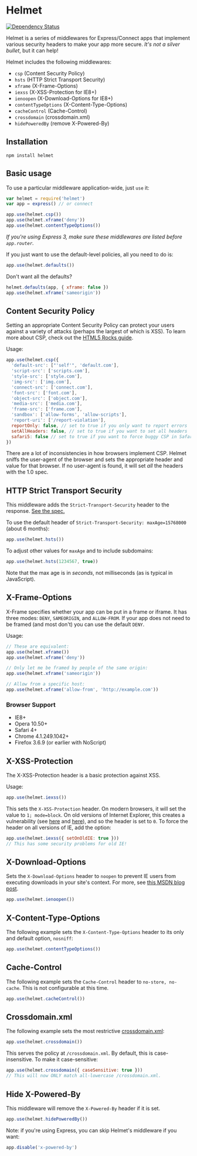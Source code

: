 Helmet
======

[![Dependency Status](https://david-dm.org/evilpacket/helmet.png)](https://david-dm.org/evilpacket/helmet)

Helmet is a series of middlewares for Express/Connect apps that implement various security headers to make your app more secure. *It's not a silver bullet*, but it can help!

Helmet includes the following middlewares:

- `csp` (Content Security Policy)
- `hsts` (HTTP Strict Transport Security)
- `xframe` (X-Frame-Options)
- `iexss` (X-XSS-Protection for IE8+)
- `ienoopen` (X-Download-Options for IE8+)
- `contentTypeOptions` (X-Content-Type-Options)
- `cacheControl` (Cache-Control)
- `crossdomain` (crossdomain.xml)
- `hidePoweredBy` (remove X-Powered-By)

Installation
------------

    npm install helmet

Basic usage
-----------


To use a particular middleware application-wide, just `use` it:

```javascript
var helmet = require('helmet')
var app = express() // or connect

app.use(helmet.csp())
app.use(helmet.xframe('deny'))
app.use(helmet.contentTypeOptions())
```

*If you're using Express 3, make sure these middlewares are listed before `app.router`.*

If you just want to use the default-level policies, all you need to do is:

```javascript
app.use(helmet.defaults())
```

Don't want all the defaults?

```javascript
helmet.defaults(app, { xframe: false })
app.use(helmet.xframe('sameorigin'))
```

Content Security Policy
------------------------

Setting an appropriate Content Security Policy can protect your users against a variety of attacks (perhaps the largest of which is XSS). To learn more about CSP, check out the [HTML5 Rocks guide](http://www.html5rocks.com/en/tutorials/security/content-security-policy/).

Usage:

```javascript
app.use(helmet.csp({
  'default-src': ["'self'", 'default.com'],
  'script-src': ['scripts.com'],
  'style-src': ['style.com'],
  'img-src': ['img.com'],
  'connect-src': ['connect.com'],
  'font-src': ['font.com'],
  'object-src': ['object.com'],
  'media-src': ['media.com'],
  'frame-src': ['frame.com'],
  'sandbox': ['allow-forms', 'allow-scripts'],
  'report-uri': ['/report-violation'],
  reportOnly: false, // set to true if you only want to report errors
  setAllHeaders: false, // set to true if you want to set all headers
  safari5: false // set to true if you want to force buggy CSP in Safari 5
})
```

There are a lot of inconsistencies in how browsers implement CSP. Helmet sniffs the user-agent of the browser and sets the appropriate header and value for that browser. If no user-agent is found, it will set _all_ the headers with the 1.0 spec.

HTTP Strict Transport Security
-------------------------------

This middleware adds the `Strict-Transport-Security` header to the response. [See the spec.](http://tools.ietf.org/html/draft-ietf-websec-strict-transport-sec-04)

To use the default header of `Strict-Transport-Security: maxAge=15768000` (about 6 months):

```javascript
app.use(helmet.hsts())
```

To adjust other values for `maxAge` and to include subdomains:

```javascript
app.use(helmet.hsts(1234567, true))
```

Note that the max age is in _seconds_, not milliseconds (as is typical in JavaScript).

X-Frame-Options
---------------

X-Frame specifies whether your app can be put in a frame or iframe. It has three modes: `DENY`, `SAMEORIGIN`, and `ALLOW-FROM`. If your app does not need to be framed (and most don't) you can use the default `DENY`.

Usage:

```javascript
// These are equivalent:
app.use(helmet.xframe())
app.use(helmet.xframe('deny'))

// Only let me be framed by people of the same origin:
app.use(helmet.xframe('sameorigin'))

// Allow from a specific host:
app.use(helmet.xframe('allow-from', 'http://example.com'))
```

### Browser Support

- IE8+
- Opera 10.50+
- Safari 4+
- Chrome 4.1.249.1042+
- Firefox 3.6.9 (or earlier with NoScript)

X-XSS-Protection
-----------------

The X-XSS-Protection header is a basic protection against XSS.

Usage:

```javascript
app.use(helmet.iexss())
```

This sets the `X-XSS-Protection` header. On modern browsers, it will set the value to `1; mode=block`. On old versions of Internet Explorer, this creates a vulnerability (see [here](http://hackademix.net/2009/11/21/ies-xss-filter-creates-xss-vulnerabilities/) and [here](http://technet.microsoft.com/en-us/security/bulletin/MS10-002)), and so the header is set to `0`. To force the header on all versions of IE, add the option:

```javascript
app.use(helmet.iexss({ setOnOldIE: true }))
// This has some security problems for old IE!
```

## X-Download-Options

Sets the `X-Download-Options` header to `noopen` to prevent IE users from executing downloads in your site's context. For more, see [this MSDN blog post](http://blogs.msdn.com/b/ie/archive/2008/07/02/ie8-security-part-v-comprehensive-protection.aspx).

```javascript
app.use(helmet.ienoopen())
```

X-Content-Type-Options
----------------------

The following example sets the `X-Content-Type-Options` header to its only and default option, `nosniff`:

```javascript
app.use(helmet.contentTypeOptions())
```

Cache-Control
-------------

The following example sets the `Cache-Control` header to `no-store, no-cache`. This is not configurable at this time.

```javascript
app.use(helmet.cacheControl())
```

Crossdomain.xml
---------------

The following example sets the most restrictive [crossdomain.xml](http://www.adobe.com/devnet/articles/crossdomain_policy_file_spec.html):

```javascript
app.use(helmet.crossdomain())
```

This serves the policy at `/crossdomain.xml`. By default, this is case-insensitive. To make it case-sensitive:

```javascript
app.use(helmet.crossdomain({ caseSensitive: true }))
// This will now ONLY match all-lowercase /crossdomain.xml.
```

Hide X-Powered-By
-----------------

This middleware will remove the `X-Powered-By` header if it is set.

```javascript
app.use(helmet.hidePoweredBy())
```

Note: if you're using Express, you can skip Helmet's middleware if you want:

```javascript
app.disable('x-powered-by')
```
